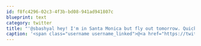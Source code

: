 ```yaml
---
id: f8fc4296-02c3-4f3b-bd08-941ad941807c
blueprint: text
category: twitter
title: "'@sbashyal hey! I'm in Santa Monica but fly out tomorrow. Quick trip"
caption: '<span class="username username_linked">@<a href="https://twitter.com/sbashyal" title="Shishir Bashyal">sbashyal</a></span> hey! I''m in Santa Monica but fly out tomorrow. Quick trip'
---
```

